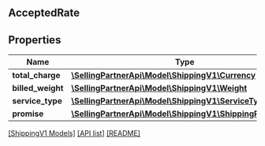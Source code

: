 ## AcceptedRate

## Properties

Name | Type | Description | Notes
------------ | ------------- | ------------- | -------------
**total_charge** | [**\SellingPartnerApi\Model\ShippingV1\Currency**](Currency.md) |  | [optional]
**billed_weight** | [**\SellingPartnerApi\Model\ShippingV1\Weight**](Weight.md) |  | [optional]
**service_type** | [**\SellingPartnerApi\Model\ShippingV1\ServiceType**](ServiceType.md) |  | [optional]
**promise** | [**\SellingPartnerApi\Model\ShippingV1\ShippingPromiseSet**](ShippingPromiseSet.md) |  | [optional]

[[ShippingV1 Models]](../) [[API list]](../../Api) [[README]](../../../README.md)
